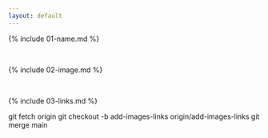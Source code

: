 ```yaml
---
layout: default
---
```


{% include 01-name.md %}

<br>

{% include 02-image.md %}

<br>

{% include 03-links.md %}

git fetch origin
git checkout -b add-images-links origin/add-images-links
git merge main

